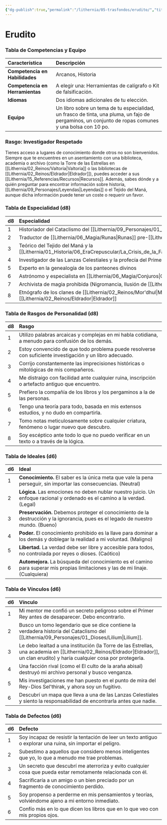 ```yaml
---
{"dg-publish":true,"permalink":"/lithernia/05-trasfondos/erudito/","title":"Erudito","tags":["lithernia","trasfondo"]}
---
```


# Erudito

### Tabla de Competencias y Equipo

| Característica | Descripción |
| :--- | :--- |
| **Competencia en Habilidades** | Arcanos, Historia |
| **Competencia en Herramientas** | A elegir una: Herramientas de calígrafo o Kit de falsificación. |
| **Idiomas** | Dos idiomas adicionales de tu elección. |
| **Equipo** | Un libro sobre un tema de tu especialidad, un frasco de tinta, una pluma, un fajo de pergaminos, un conjunto de ropas comunes y una bolsa con 10 po. |

### Rasgo: Investigador Respetado

Tienes acceso a lugares de conocimiento donde otros no son bienvenidos. Siempre que te encuentres en un asentamiento con una biblioteca, academia o archivo (como la Torre de las Estrellas en [[Lithernia/02_Reinos/Valtoria\|Valtoria]] o las bibliotecas de [[Lithernia/02_Reinos/Eldrador\|Eldrador]]), puedes acceder a sus [[Lithernia/15_Referencias/Recursos\|Recursos]]. Además, sabes dónde y a quién preguntar para encontrar información sobre historia, [[Lithernia/09_Personajes/Leyendas\|Leyendas]] o el Tejido del Maná, aunque dicha información puede tener un coste o requerir un favor.

### Tabla de Especialidad (d8)

| d8 | Especialidad |
| :-- | :--- |
| 1 | Historiador del Cataclismo del [[Lithernia/09_Personajes/01_Dioses/Lilium\|Lilium]] |
| 2 | Traductor de [[Lithernia/06_Magia/Runas\|Runas]] pre-[[Lithernia/09_Personajes/01_Dioses/Lilium\|Lilium]] |
| 3 | Teórico del Tejido del Maná y la [[Lithernia/01_Historia/06_EraCrepuscular/La_Crisis_de_la_Fatiga_de_Maná\|La_Crisis_de_la_Fatiga_de_Maná]] |
| 4 | Investigador de las Lanzas Celestiales y la profecía del Primer Rey |
| 5 | Experto en la genealogía de los panteones divinos |
| 6 | Astrónomo y especialista en [[Lithernia/06_Magia/Conjuros\|Conjuros]] Estelares]] |
| 7 | Archivista de magia prohibida (Nigromancia, Ilusión de [[Lithernia/02_Reinos/Mor'dhul\|Mor'dhul]]) |
| 8 | Etnógrafo de los clanes de [[Lithernia/02_Reinos/Mor'dhul\|Mor'dhul]] o las castas de [[Lithernia/02_Reinos/Eldrador\|Eldrador]] |

### Tabla de Rasgos de Personalidad (d8)

| d8 | Rasgo |
| :-- | :--- |
| 1 | Utilizo palabras arcaicas y complejas en mi habla cotidiana, a menudo para confusión de los demás. |
| 2 | Estoy convencido de que todo problema puede resolverse con suficiente investigación y un libro adecuado. |
| 3 | Corrijo constantemente las imprecisiones históricas o mitológicas de mis compañeros. |
| 4 | Me distraigo con facilidad ante cualquier ruina, inscripción o artefacto antiguo que encuentro. |
| 5 | Prefiero la compañía de los libros y los pergaminos a la de las personas. |
| 6 | Tengo una teoría para todo, basada en mis extensos estudios, y no dudo en compartirla. |
| 7 | Tomo notas meticulosamente sobre cualquier criatura, fenómeno o lugar nuevo que descubro. |
| 8 | Soy escéptico ante todo lo que no puedo verificar en un texto o a través de la lógica. |

### Tabla de Ideales (d6)

| d6 | Ideal |
| :-- | :--- |
| 1 | **Conocimiento.** El saber es la única meta que vale la pena perseguir, sin importar las consecuencias. (Neutral) |
| 2 | **Lógica.** Las emociones no deben nublar nuestro juicio. Un enfoque racional y ordenado es el camino a la verdad. (Legal) |
| 3 | **Preservación.** Debemos proteger el conocimiento de la destrucción y la ignorancia, pues es el legado de nuestro mundo. (Bueno) |
| 4 | **Poder.** El conocimiento prohibido es la llave para dominar a los demás y doblegar la realidad a mi voluntad. (Maligno) |
| 5 | **Libertad.** La verdad debe ser libre y accesible para todos, no controlada por reyes o dioses. (Caótico) |
| 6 | **Automejora.** La búsqueda del conocimiento es el camino para superar mis propias limitaciones y las de mi linaje. (Cualquiera) |

### Tabla de Vínculos (d6)

| d6 | Vínculo |
| :-- | :--- |
| 1 | Mi mentor me confió un secreto peligroso sobre el Primer Rey antes de desaparecer. Debo encontrarlo. |
| 2 | Busco un tomo legendario que se dice contiene la verdadera historia del Cataclismo del [[Lithernia/09_Personajes/01_Dioses/Lilium\|Lilium]]. |
| 3 | Le debo lealtad a una institución (la Torre de las Estrellas, una academia en [[Lithernia/02_Reinos/Eldrador\|Eldrador]], un clan erudito) y haría cualquier cosa por protegerla. |
| 4 | Una facción rival (como el El culto de la araña abisal) destruyó mi archivo personal y busco venganza. |
| 5 | Mis investigaciones me han puesto en el punto de mira del Rey-Dios Sel'thirak, y ahora soy un fugitivo. |
| 6 | Descubrí un mapa que lleva a una de las Lanzas Celestiales y siento la responsabilidad de encontrarla antes que nadie. |

### Tabla de Defectos (d6)

| d6 | Defecto |
| :-- | :--- |
| 1 | Soy incapaz de resistir la tentación de leer un texto antiguo o explorar una ruina, sin importar el peligro. |
| 2 | Subestimo a aquellos que considero menos inteligentes que yo, lo que a menudo me trae problemas. |
| 3 | Un secreto que descubrí me aterroriza y evito cualquier cosa que pueda estar remotamente relacionada con él. |
| 4 | Sacrificaría a un amigo o un bien preciado por un fragmento de conocimiento perdido. |
| 5 | Soy propenso a perderme en mis pensamientos y teorías, volviéndome ajeno a mi entorno inmediato. |
| 6 | Confío más en lo que dicen los libros que en lo que veo con mis propios ojos. |